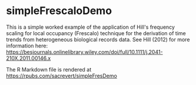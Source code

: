 # simpleFrescaloDemo
This is a simple worked example of the application of Hill's frequency scaling for local occupancy (Frescalo) technique for the derivation of time trends from heterogeneous biological records data. See Hill (2012) for more information here: https://besjournals.onlinelibrary.wiley.com/doi/full/10.1111/j.2041-210X.2011.00146.x

The R Markdown file is rendered at https://rpubs.com/sacrevert/simpleFresDemo
